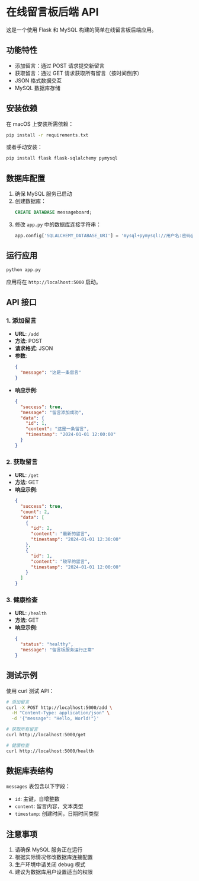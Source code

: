 # 在线留言板后端 API

这是一个使用 Flask 和 MySQL 构建的简单在线留言板后端应用。

## 功能特性

- 添加留言：通过 POST 请求提交新留言
- 获取留言：通过 GET 请求获取所有留言（按时间倒序）
- JSON 格式数据交互
- MySQL 数据库存储

## 安装依赖

在 macOS 上安装所需依赖：

```bash
pip install -r requirements.txt
```

或者手动安装：

```bash
pip install flask flask-sqlalchemy pymysql
```

## 数据库配置

1. 确保 MySQL 服务已启动
2. 创建数据库：
   ```sql
   CREATE DATABASE messageboard;
   ```
3. 修改 `app.py` 中的数据库连接字符串：
   ```python
   app.config['SQLALCHEMY_DATABASE_URI'] = 'mysql+pymysql://用户名:密码@localhost:3306/messageboard'
   ```

## 运行应用

```bash
python app.py
```

应用将在 `http://localhost:5000` 启动。

## API 接口

### 1. 添加留言

- **URL**: `/add`
- **方法**: POST
- **请求格式**: JSON
- **参数**:
  ```json
  {
    "message": "这是一条留言"
  }
  ```
- **响应示例**:
  ```json
  {
    "success": true,
    "message": "留言添加成功",
    "data": {
      "id": 1,
      "content": "这是一条留言",
      "timestamp": "2024-01-01 12:00:00"
    }
  }
  ```

### 2. 获取留言

- **URL**: `/get`
- **方法**: GET
- **响应示例**:
  ```json
  {
    "success": true,
    "count": 2,
    "data": [
      {
        "id": 2,
        "content": "最新的留言",
        "timestamp": "2024-01-01 12:30:00"
      },
      {
        "id": 1,
        "content": "较早的留言",
        "timestamp": "2024-01-01 12:00:00"
      }
    ]
  }
  ```

### 3. 健康检查

- **URL**: `/health`
- **方法**: GET
- **响应示例**:
  ```json
  {
    "status": "healthy",
    "message": "留言板服务运行正常"
  }
  ```

## 测试示例

使用 curl 测试 API：

```bash
# 添加留言
curl -X POST http://localhost:5000/add \
  -H "Content-Type: application/json" \
  -d '{"message": "Hello, World!"}'

# 获取所有留言
curl http://localhost:5000/get

# 健康检查
curl http://localhost:5000/health
```

## 数据库表结构

`messages` 表包含以下字段：

- `id`: 主键，自增整数
- `content`: 留言内容，文本类型
- `timestamp`: 创建时间，日期时间类型

## 注意事项

1. 请确保 MySQL 服务正在运行
2. 根据实际情况修改数据库连接配置
3. 生产环境中请关闭 debug 模式
4. 建议为数据库用户设置适当的权限
